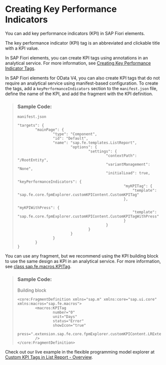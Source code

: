 <!-- loio88743992c11d4fb7bb5d39a667ff9f79 -->

# Creating Key Performance Indicators

You can add key performance indicators \(KPI\) in SAP Fiori elements.

The key performance indicator \(KPI\) tag is an abbreviated and clickable title with a KPI value.

In SAP Fiori elements, you can create KPI tags using annotations in an analytical service. For more information, see [Creating Key Performance Indicator Tags](creating-key-performance-indicator-tags-d80a360.md).

In SAP Fiori elements for OData V4, you can also create KPI tags that do not require an analytical service using manifest-based configuration. To create the tags, add a `keyPerformanceIndicators` section to the `manifest.json` file, define the name of the KPI, and add the fragment with the KPI definition.

> ### Sample Code:  
> `manifest.json`
> 
> ```
> "targets": {
>         "mainPage": {
>                 "type": "Component",
>                 "id": "Default",
>                 "name": "sap.fe.templates.ListReport",
>                         "options": {
>                                 "settings": {
>                                         "contextPath": "/RootEntity",
>                                         "variantManagement": "None",
>                                         "initialLoad": true,
>                                         "keyPerformanceIndicators": {
>                                                 "myKPITag": {
>                                                     "template": "sap.fe.core.fpmExplorer.customKPIContent.CustomKPITag"
>                                                 },
>                                                 "myKPIWithPress": {
>                                                     "template": "sap.fe.core.fpmExplorer.customKPIContent.CustomKPITagWithPress"
>                                                 }
>                                         }
>                                 }
>                         }
>                 }
>         }
> }
> 
> ```

You can use any fragment, but we recommend using the KPI building block to use the same design as KPI in an analytical service. For more information, see [class sap.fe.macros.KPITag](https://ui5.sap.com/#/api/sap.fe.macros.KPITag).

> ### Sample Code:  
> Building block
> 
> ```
> <core:FragmentDefinition xmlns="sap.m" xmlns:core="sap.ui.core" xmlns:macros="sap.fe.macros">
>         <macros:KPITag
>                 number="0"
>                 unit="Days"
>                 status="Error"
>                 showIcon="true"
>                 press=".extension.sap.fe.core.fpmExplorer.customKPIContent.LRExtend.onKPIPressed"
>         />
> </core:FragmentDefinition>
> ```

Check out our live example in the flexible programming model explorer at [Custom KPI Tags in List Report - Overview](https://ui5.sap.com/test-resources/sap/fe/core/fpmExplorer/index.html#/customElements/CustomKPITags/customKPIContent).

